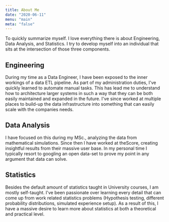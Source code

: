 ```yaml
---
title: About Me
date: "2020-06-11"
menu: "main"
meta: "false"
---
```


To quickly summarize myself. I love everything there is about Engineering, Data Analysis, and Statistics. I try to develop myself into an individual that sits at the intersection of those three components. 

## Engineering
During my time as a Data Engineer, I have been exposed to the inner workings of a data ETL pipeline. As part of my administration duties, I've quickly learned to automate manual tasks. This has lead me to understand how to architecture larger systems in such a way that they can be both easily maintained and expanded in the future. I've since worked at multiple places to build-up the data infrastructure into something that can easily scale with the companies needs.

## Data Analysis
I have focused on this during my MSc., analyzing the data from mathematical simulations. Since then I have worked at theScore, creating insightful results from their massive user base. In my personal time I typically resort to googling an open data-set to prove my point in any argument that data can solve.

## Statistics
Besides the default amount of statistics taught in University courses, I am mostly self-taught. I've been passionate over learning every detail that can come up from work related statistics problems (Hypothesis testing, different probability distributions, simulated experience setup). As a result of this, I have a massive desire to learn more about statistics at both a theoretical and practical level.

